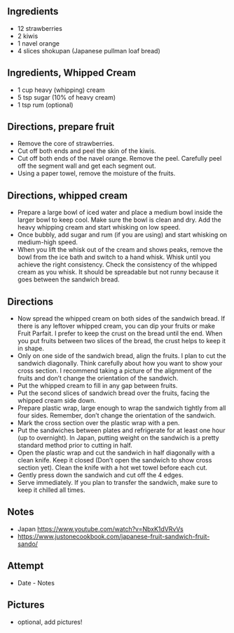 ## Ingredients
* 12 strawberries
* 2 kiwis
* 1 navel orange
* 4 slices shokupan (Japanese pullman loaf bread)

## Ingredients, Whipped Cream
* 1 cup heavy (whipping) cream
* 5 tsp sugar (10% of heavy cream)
* 1 tsp rum (optional)

## Directions, prepare fruit
* Remove the core of strawberries.
* Cut off both ends and peel the skin of the kiwis.
* Cut off both ends of the navel orange. Remove the peel. Carefully peel off the segment wall and get each segment out.
* Using a paper towel, remove the moisture of the fruits.

## Directions, whipped cream
* Prepare a large bowl of iced water and place a medium bowl inside the larger bowl to keep cool. Make sure the bowl is clean and dry. Add the heavy whipping cream and start whisking on low speed.
* Once bubbly, add sugar and rum (if you are using) and start whisking on medium-high speed.
* When you lift the whisk out of the cream and shows peaks, remove the bowl from the ice bath and switch to a hand whisk. Whisk until you achieve the right consistency. Check the consistency of the whipped cream as you whisk. It should be spreadable but not runny because it goes between the sandwich bread.

## Directions
* Now spread the whipped cream on both sides of the sandwich bread. If there is any leftover whipped cream, you can dip your fruits or make Fruit Parfait. I prefer to keep the crust on the bread until the end. When you put fruits between two slices of the bread, the crust helps to keep it in shape.
* Only on one side of the sandwich bread, align the fruits. I plan to cut the sandwich diagonally. Think carefully about how you want to show your cross section. I recommend taking a picture of the alignment of the fruits and don’t change the orientation of the sandwich.
* Put the whipped cream to fill in any gap between fruits.
* Put the second slices of sandwich bread over the fruits, facing the whipped cream side down.
* Prepare plastic wrap, large enough to wrap the sandwich tightly from all four sides. Remember, don’t change the orientation of the sandwich.
* Mark the cross section over the plastic wrap with a pen.
* Put the sandwiches between plates and refrigerate for at least one hour (up to overnight). In Japan, putting weight on the sandwich is a pretty standard method prior to cutting in half.
* Open the plastic wrap and cut the sandwich in half diagonally with a clean knife. Keep it closed (Don’t open the sandwich to show cross section yet). Clean the knife with a hot wet towel before each cut.
* Gently press down the sandwich and cut off the 4 edges.
* Serve immediately. If you plan to transfer the sandwich, make sure to keep it chilled all times.

## Notes
* Japan https://www.youtube.com/watch?v=NbxK1dVRvVs
* https://www.justonecookbook.com/japanese-fruit-sandwich-fruit-sando/

## Attempt
* Date - Notes

## Pictures
* optional, add pictures!
